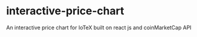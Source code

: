 # interactive-price-chart
An interactive price chart for IoTeX built on react js and coinMarketCap API
